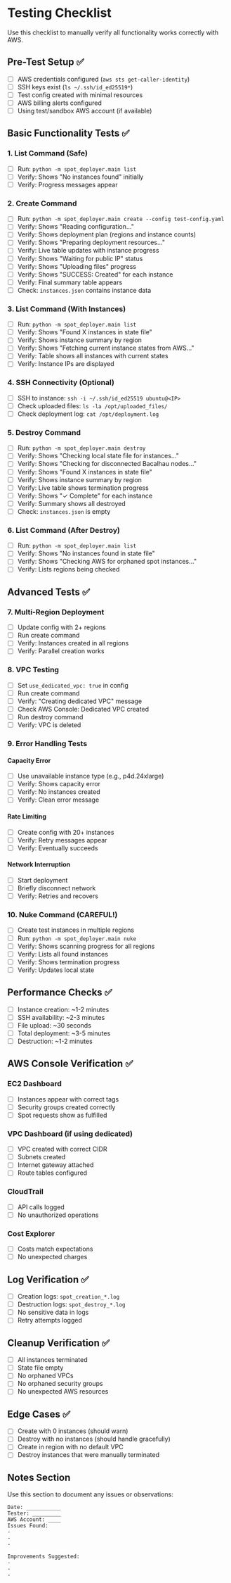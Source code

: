 # Testing Checklist

Use this checklist to manually verify all functionality works correctly with AWS.

## Pre-Test Setup ✅

- [ ] AWS credentials configured (`aws sts get-caller-identity`)
- [ ] SSH keys exist (`ls ~/.ssh/id_ed25519*`)
- [ ] Test config created with minimal resources
- [ ] AWS billing alerts configured
- [ ] Using test/sandbox AWS account (if available)

## Basic Functionality Tests ✅

### 1. List Command (Safe)
- [ ] Run: `python -m spot_deployer.main list`
- [ ] Verify: Shows "No instances found" initially
- [ ] Verify: Progress messages appear

### 2. Create Command
- [ ] Run: `python -m spot_deployer.main create --config test-config.yaml`
- [ ] Verify: Shows "Reading configuration..."
- [ ] Verify: Shows deployment plan (regions and instance counts)
- [ ] Verify: Shows "Preparing deployment resources..."
- [ ] Verify: Live table updates with instance progress
- [ ] Verify: Shows "Waiting for public IP" status
- [ ] Verify: Shows "Uploading files" progress
- [ ] Verify: Shows "SUCCESS: Created" for each instance
- [ ] Verify: Final summary table appears
- [ ] Check: `instances.json` contains instance data

### 3. List Command (With Instances)
- [ ] Run: `python -m spot_deployer.main list`
- [ ] Verify: Shows "Found X instances in state file"
- [ ] Verify: Shows instance summary by region
- [ ] Verify: Shows "Fetching current instance states from AWS..."
- [ ] Verify: Table shows all instances with current states
- [ ] Verify: Instance IPs are displayed

### 4. SSH Connectivity (Optional)
- [ ] SSH to instance: `ssh -i ~/.ssh/id_ed25519 ubuntu@<IP>`
- [ ] Check uploaded files: `ls -la /opt/uploaded_files/`
- [ ] Check deployment log: `cat /opt/deployment.log`

### 5. Destroy Command
- [ ] Run: `python -m spot_deployer.main destroy`
- [ ] Verify: Shows "Checking local state file for instances..."
- [ ] Verify: Shows "Checking for disconnected Bacalhau nodes..."
- [ ] Verify: Shows "Found X instances in state file"
- [ ] Verify: Shows instance summary by region
- [ ] Verify: Live table shows termination progress
- [ ] Verify: Shows "✓ Complete" for each instance
- [ ] Verify: Summary shows all destroyed
- [ ] Check: `instances.json` is empty

### 6. List Command (After Destroy)
- [ ] Run: `python -m spot_deployer.main list`
- [ ] Verify: Shows "No instances found in state file"
- [ ] Verify: Shows "Checking AWS for orphaned spot instances..."
- [ ] Verify: Lists regions being checked

## Advanced Tests ✅

### 7. Multi-Region Deployment
- [ ] Update config with 2+ regions
- [ ] Run create command
- [ ] Verify: Instances created in all regions
- [ ] Verify: Parallel creation works

### 8. VPC Testing
- [ ] Set `use_dedicated_vpc: true` in config
- [ ] Run create command
- [ ] Verify: "Creating dedicated VPC" message
- [ ] Check AWS Console: Dedicated VPC created
- [ ] Run destroy command
- [ ] Verify: VPC is deleted

### 9. Error Handling Tests

#### Capacity Error
- [ ] Use unavailable instance type (e.g., p4d.24xlarge)
- [ ] Verify: Shows capacity error
- [ ] Verify: No instances created
- [ ] Verify: Clean error message

#### Rate Limiting
- [ ] Create config with 20+ instances
- [ ] Verify: Retry messages appear
- [ ] Verify: Eventually succeeds

#### Network Interruption
- [ ] Start deployment
- [ ] Briefly disconnect network
- [ ] Verify: Retries and recovers

### 10. Nuke Command (CAREFUL!)
- [ ] Create test instances in multiple regions
- [ ] Run: `python -m spot_deployer.main nuke`
- [ ] Verify: Shows scanning progress for all regions
- [ ] Verify: Lists all found instances
- [ ] Verify: Shows termination progress
- [ ] Verify: Updates local state

## Performance Checks ✅

- [ ] Instance creation: ~1-2 minutes
- [ ] SSH availability: ~2-3 minutes
- [ ] File upload: ~30 seconds
- [ ] Total deployment: ~3-5 minutes
- [ ] Destruction: ~1-2 minutes

## AWS Console Verification ✅

### EC2 Dashboard
- [ ] Instances appear with correct tags
- [ ] Security groups created correctly
- [ ] Spot requests show as fulfilled

### VPC Dashboard (if using dedicated)
- [ ] VPC created with correct CIDR
- [ ] Subnets created
- [ ] Internet gateway attached
- [ ] Route tables configured

### CloudTrail
- [ ] API calls logged
- [ ] No unauthorized operations

### Cost Explorer
- [ ] Costs match expectations
- [ ] No unexpected charges

## Log Verification ✅

- [ ] Creation logs: `spot_creation_*.log`
- [ ] Destruction logs: `spot_destroy_*.log`
- [ ] No sensitive data in logs
- [ ] Retry attempts logged

## Cleanup Verification ✅

- [ ] All instances terminated
- [ ] State file empty
- [ ] No orphaned VPCs
- [ ] No orphaned security groups
- [ ] No unexpected AWS resources

## Edge Cases ✅

- [ ] Create with 0 instances (should warn)
- [ ] Destroy with no instances (should handle gracefully)
- [ ] Create in region with no default VPC
- [ ] Destroy instances that were manually terminated

## Notes Section

Use this section to document any issues or observations:

```
Date: ___________
Tester: _________
AWS Account: ____
Issues Found:
-
-
-

Improvements Suggested:
-
-
-
```
